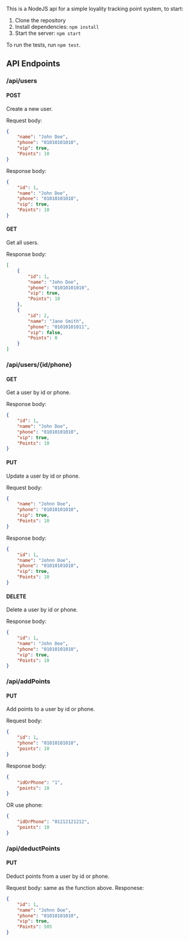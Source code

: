 This is a NodeJS api for a simple loyality tracking point system, to start:

1. Clone the repository
2. Install dependencies: `npm install`
3. Start the server: `npm start`

To run the tests, run `npm test`.

## API Endpoints

### /api/users

#### POST

Create a new user.

Request body:

```json
{
    "name": "John Doe",
    "phone": "01010101010",
    "vip": true,
    "Points": 10
}
```

Response body:

```json
{
    "id": 1,
    "name": "John Doe",
    "phone": "01010101010",
    "vip": true,
    "Points": 10
}
```

#### GET

Get all users.

Response body:

```json
[
    {
        "id": 1,
        "name": "John Doe",
        "phone": "01010101010",
        "vip": true,
        "Points": 10
    },
    {
        "id": 2,
        "name": "Jane Smith",
        "phone": "01010101011",
        "vip": false,
        "Points": 0
    }
]
```

### /api/users/{id/phone}

#### GET

Get a user by id or phone.

Response body:

```json
{
    "id": 1,
    "name": "John Doe",
    "phone": "01010101010",
    "vip": true,
    "Points": 10
}
```

#### PUT

Update a user by id or phone.

Request body:

```json
{
    "name": "Johnn Doe",
    "phone": "01010101010",
    "vip": true,
    "Points": 10
}
```

Response body:

```json
{
    "id": 1,
    "name": "Johnn Doe",
    "phone": "01010101010",
    "vip": true,
    "Points": 10
}
```

#### DELETE

Delete a user by id or phone.

Response body:

```json
{
    "id": 1,
    "name": "John Doe",
    "phone": "01010101010",
    "vip": true,
    "Points": 10
}
```

### /api/addPoints

#### PUT

Add points to a user by id or phone.

Request body:

```json
{
    "id": 1,
    "phone": "01010101010",
    "points": 10
}
```

Response body:

```json
{
    "idOrPhone": "1",
    "points": 10
}
```

OR use phone:

```json
{
    "idOrPhone": "01212121212",
    "points": 10
}
```

### /api/deductPoints

#### PUT

Deduct points from a user by id or phone.

Request body: same as the function above.
Responese:

```json
{
    "id": 1,
    "name": "Johnn Doe",
    "phone": "01010101010",
    "vip": true,
    "Points": 505
}
```

